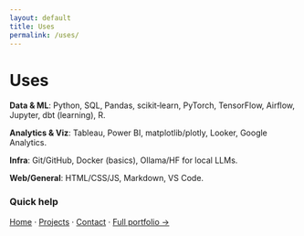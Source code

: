 ```yaml
---
layout: default
title: Uses
permalink: /uses/
---
```

# Uses

**Data & ML**: Python, SQL, Pandas, scikit‑learn, PyTorch, TensorFlow, Airflow, Jupyter, dbt (learning), R.

**Analytics & Viz**: Tableau, Power BI, matplotlib/plotly, Looker, Google Analytics.

**Infra**: Git/GitHub, Docker (basics), Ollama/HF for local LLMs.

**Web/General**: HTML/CSS/JS, Markdown, VS Code.


### Quick help
[Home](/) · [Projects](/projects/) · [Contact](/contact/) · [Full portfolio →](https://sites.google.com/view/philippeguerrier/home)
